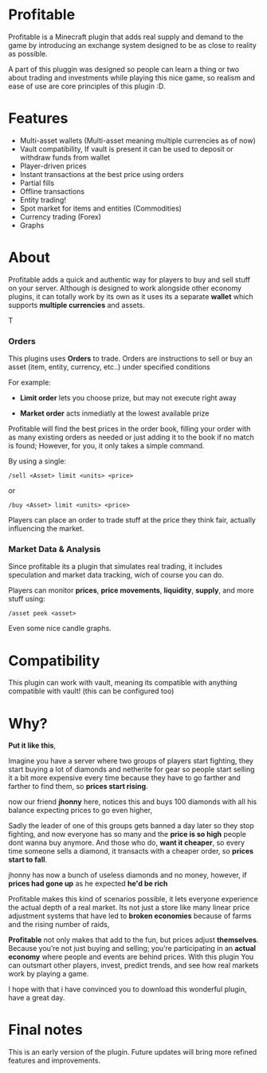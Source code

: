 # Profitable
Profitable is a Minecraft plugin that adds real supply and demand to the game by introducing an exchange system designed to be as close to reality as possible.

A part of this pluggin was designed so people can learn a thing or two about trading and investments while playing this nice game, so realism and ease of use are core principles of this plugin :D.

# Features

- Multi-asset wallets (Multi-asset meaning multiple currencies as of now)
- Vault compatibility, If vault is present it can be used to deposit or withdraw funds from wallet
- Player-driven prices
- Instant transactions at the best price using orders
- Partial fills
- Offline transactions
- Entity trading!
- Spot market for items and entities (Commodities)
- Currency trading (Forex)
- Graphs

# About
Profitable adds a quick and authentic way for players to buy and sell stuff on your server.
Although is designed to work alongside other economy plugins, it can totally work by its own as it uses its a separate **wallet** which supports **multiple currencies** and assets.

T

### Orders

This plugins uses **Orders** to trade.
Orders are instructions to sell or buy an asset (item, entity, currency, etc..) under specified conditions

For example:

- **Limit order** lets you choose prize, but may not execute right away

- **Market order** acts inmediatly at the lowest available prize

Profitable will find the best prices in the order book, filling your order with as many existing orders as needed or just adding it to the book if no match is found;
However, for you, it only takes a simple command.

By using a single:


``/sell <Asset> limit <units> <price>``

or 

``/buy <Asset> limit <units> <price>``


Players can place an order to trade stuff at the price they think fair, actually influencing the market.



### Market Data & Analysis

Since profitable its a plugin that simulates real trading, it includes speculation and market data tracking, wich of course you can do.

Players can monitor **prices**, **price movements**, **liquidity**, **supply**, and more stuff using:

``/asset peek <asset>``

Even some nice candle graphs.



# Compatibility

This plugin can work with vault, meaning its compatible with anything compatible with vault! (this can be configured too)

# Why?

**Put it like this**, 

Imagine you have a server where two groups of players start fighting, they start buying a lot of diamonds and netherite for gear so people start selling it a bit more expensive every time because they have to go farther and farther to find them, so **prices start rising**.

now our friend **jhonny** here, notices this and buys 100 diamonds with all his balance expecting prices to go even higher,

Sadly the leader of one of this groups gets banned a day later so they stop fighting, and now everyone has so many and the **price is so high** people dont wanna buy anymore. 
And those who do, **want it cheaper**, so every time someone sells a diamond, it transacts with a cheaper order, so **prices start to fall**.

jhonny has now a bunch of useless diamonds and no money,
however, if **prices had gone up** as he expected **he'd be rich**

Profitable makes this kind of scenarios possible, it lets everyone experience the actual depth of a real market. Its not just a store like many linear price adjustment systems that have led to **broken economies** because of farms and the rising number of raids, 
 
**Profitable** not only makes that add to the fun, but prices adjust **themselves**. 
Because you’re not just buying and selling; you’re participating in an **actual economy** where people and events are behind prices.
With this plugin You can outsmart other players, invest, predict trends, and see how real markets work by playing a game.


I hope with that i have convinced you to download this wonderful plugin, have a great day.


# Final notes

This is an early version of the plugin. Future updates will bring more refined features and improvements.
